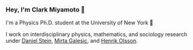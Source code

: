 ### Hey, I'm Clark Miyamoto 👋
I'm a Physics Ph.D. student at the University of New York 🗽

I work on interdisciplinary physics, mathematics, and sociology research under [Daniel Stein](https://scholar.google.com/citations?user=A2-9yy0AAAAJ&hl=en), [Mirta Galesic](https://scholar.google.com/citations?user=CY0fIXsAAAAJ&hl=en), and [Henrik Olsson](https://scholar.google.com/citations?user=XKwkvxcAAAAJ&hl=en).
